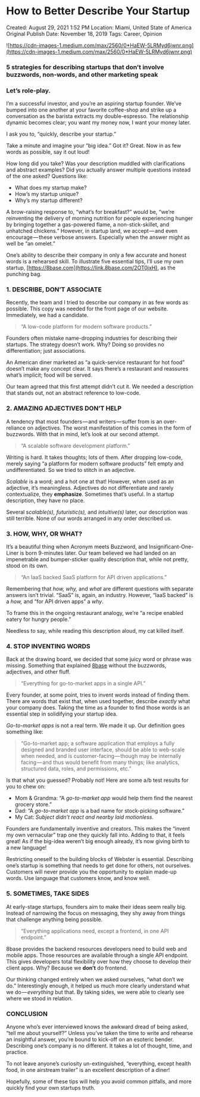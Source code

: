 # How to Better Describe Your Startup

Created: August 29, 2021 1:52 PM
Location: Miami, United State of America
Original Publish Date: November 18, 2019
Tags: Career, Opinion

![https://cdn-images-1.medium.com/max/2560/0*HaEW-5LRMyd6jwnr.png](https://cdn-images-1.medium.com/max/2560/0*HaEW-5LRMyd6jwnr.png)

### 5 strategies for describing startups that don’t involve buzzwords, non-words, and other marketing speak

### Let’s role-play.

I’m a successful investor, and you’re an aspiring startup founder. We’ve bumped into one another at your favorite coffee-shop and strike up a conversation as the barista extracts my double-espresso. The relationship dynamic becomes clear; you want my money now, I want your money later.

I ask you to, “quickly, describe your startup.”

Take a minute and imagine your “big idea.” Got it? Great. Now in as few words as possible, say it out loud!

How long did you take? Was your description muddled with clarifications and abstract examples? Did you actually answer multiple questions instead of the one asked? Questions like:‍

- What does my startup make?
- How’s my startup unique?
- Why’s my startup different?‍

A brow-raising response to, “what’s for breakfast?” would be, “we’re reinventing the delivery of morning nutrition for people experiencing hunger by bringing together a gas-powered flame, a non-stick-skillet, and unhatched chickens.” However, in startup land, we accept — and even encourage — these verbose answers. Especially when the answer might as well be “an omelet.”

One’s ability to describe their company in only a few accurate and honest words is a rehearsed skill. To illustrate five essential tips, I’ll use my own startup, [https://8base.com](https://link.8base.com/2OT0jxH), as the punching bag.‍

### 1. DESCRIBE, DON’T ASSOCIATE

Recently, the team and I tried to describe our company in as few words as possible. This copy was needed for the front page of our website. Immediately, we had a candidate.

> “A low-code platform for modern software products.”
> 

Founders often mistake name-dropping industries for describing their startups. The strategy doesn’t work. Why? Doing so provides no differentiation; just associations.

An American diner marketed as “a quick-service restaurant for hot food” doesn’t make any concept clear. It says there’s a restaurant and reassures what’s implicit; food will be served.

Our team agreed that this first attempt didn’t cut it. We needed a description that stands out, not an abstract reference to low-code.

### 2. AMAZING ADJECTIVES DON’T HELP

A tendency that most founders — and writers — suffer from is an over-reliance on adjectives. The worst manifestation of this comes in the form of buzzwords. With that in mind, let’s look at our second attempt.

> “A scalable software development platform.”
> 

Writing is hard. It takes thoughts; lots of them. After dropping low-code, merely saying “a platform for modern software products” felt empty and undifferentiated. So we tried to stitch in an adjective.

*Scalable* is a word; and a hot one at that! However, when used as an adjective, it’s meaningless. Adjectives do not differentiate and rarely contextualize, they **emphasize**. Sometimes that’s useful. In a startup description, they have no place.

Several s*calable(s), futuristic(s),* and *intuitive(s)* later, our description was still terrible. None of our words arranged in any order described us.

### 3. HOW, WHY, OR WHAT?

It’s a beautiful thing when Acronym meets Buzzword, and Insignificant-One-Liner is born 9-minutes later. Our team believed we had landed on an impenetrable and bumper-sticker quality description that, while not pretty, stood on its own.‍

> “An IaaS backed SaaS platform for API driven applications.”
> 

‍Remembering that *how, why,* and *what* are different questions with separate answers isn’t trivial. “SaaS” is, again, an industry. However, “IaaS backed” is a *how,* and “for API driven apps” a *why*.

‍To frame this in the ongoing restaurant analogy, we’re “a recipe enabled eatery for hungry people.”

‍Needless to say, while reading this description aloud, my cat killed itself.‍

### 4. STOP INVENTING WORDS

Back at the drawing board, we decided that some juicy word or phrase was missing. Something that explained [8base](https://link.8base.com/2OC2Iww) without the buzzwords, adjectives, and other fluff.

> “Everything for go-to-market apps in a single API.”
> 

Every founder, at some point, tries to invent words instead of finding them. There are words that exist that, when used together, describe *exactly* what your company does. Taking the time as a founder to find those words is an essential step in solidifying your startup idea.‍

*Go-to-market apps* is not a real term. We made it up. Our definition goes something like:

> “Go-to-market app; a software application that employs a fully designed and branded user interface, should be able to web-scale when needed, and is customer-facing — though may be internally facing — and thus would benefit from many things; like analytics, structured data, roles, and permissions, etc.”
> 

Is that what you guessed? Probably not! Here are some a/b test results for you to chew on:

- Mom & Grandma: “A *go-to-market app* would help them find the nearest grocery store.”
- Dad: “A *go-to-market app* is a bad name for stock-picking software.”
- My Cat: *Subject didn’t react and nearby laid motionless.*

Founders are fundamentally inventive and creators. This makes the “invent my own vernacular” trap one they quickly fall into. Adding to that, it feels great! As if the big-idea weren’t big enough already, it’s now giving birth to a new language!

Restricting oneself to the building blocks of Webster is essential. Describing one’s startup is something that needs to get done for others, not ourselves. Customers will never provide you the opportunity to explain made-up words. Use language that customers know, and know well.

### 5. SOMETIMES, TAKE SIDES

At early-stage startups, founders aim to make their ideas seem really big. Instead of narrowing the focus on messaging, they shy away from things that challenge anything being possible.

> “Everything applications need, except a frontend, in one API endpoint.”‍
> 

8base provides the backend resources developers need to build web and mobile apps. Those resources are available through a single API endpoint. This gives developers total flexibility over how they choose to develop their client apps. Why? Because we **don’t** do frontend.

Our thinking changed entirely when we asked ourselves, “what don’t we do.” Interestingly enough, it helped us much more clearly understand what we do — *everything* but that. By taking sides, we were able to clearly see where we stood in relation.

### CONCLUSION

Anyone who’s ever interviewed knows the awkward dread of being asked, “tell me about yourself?” Unless you’ve taken the time to write and rehearse an insightful answer, you’re bound to kick-off on an esoteric bender. Describing one’s company is no different. It takes a lot of thought, time, and practice.‍

To not leave anyone’s curiosity un-extinguished, “everything, except health food, in one airstream trailer” is an excellent description of a diner!

Hopefully, some of these tips will help you avoid common pitfalls, and more quickly find your own startups truth.